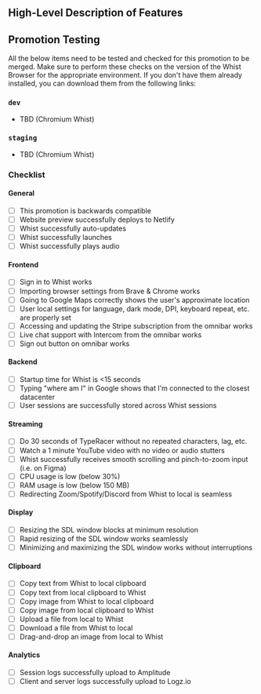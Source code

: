 ## High-Level Description of Features

## Promotion Testing

All the below items need to be tested and checked for this promotion to be merged. Make sure to perform these checks on the version of the Whist Browser for the appropriate environment. If you don't have them already installed, you can download them from the following links:

### `dev`

- TBD (Chromium Whist)

### `staging`

- TBD (Chromium Whist)

### Checklist

#### General

- [ ] This promotion is backwards compatible
- [ ] Website preview successfully deploys to Netlify
- [ ] Whist successfully auto-updates
- [ ] Whist successfully launches
- [ ] Whist successfully plays audio

#### Frontend

- [ ] Sign in to Whist works
- [ ] Importing browser settings from Brave & Chrome works
- [ ] Going to Google Maps correctly shows the user's approximate location
- [ ] User local settings for language, dark mode, DPI, keyboard repeat, etc. are properly set
- [ ] Accessing and updating the Stripe subscription from the omnibar works
- [ ] Live chat support with Intercom from the omnibar works
- [ ] Sign out button on omnibar works

#### Backend

- [ ] Startup time for Whist is <15 seconds
- [ ] Typing "where am I" in Google shows that I'm connected to the closest datacenter
- [ ] User sessions are successfully stored across Whist sessions

#### Streaming

- [ ] Do 30 seconds of TypeRacer without no repeated characters, lag, etc.
- [ ] Watch a 1 minute YouTube video with no video or audio stutters
- [ ] Whist successfully receives smooth scrolling and pinch-to-zoom input (i.e. on Figma)
- [ ] CPU usage is low (below 30%)
- [ ] RAM usage is low (below 150 MB)
- [ ] Redirecting Zoom/Spotify/Discord from Whist to local is seamless

#### Display

- [ ] Resizing the SDL window blocks at minimum resolution
- [ ] Rapid resizing of the SDL window works seamlessly
- [ ] Minimizing and maximizing the SDL window works without interruptions

#### Clipboard

- [ ] Copy text from Whist to local clipboard
- [ ] Copy text from local clipboard to Whist
- [ ] Copy image from Whist to local clipboard
- [ ] Copy image from local clipboard to Whist
- [ ] Upload a file from local to Whist
- [ ] Download a file from Whist to local
- [ ] Drag-and-drop an image from local to Whist

#### Analytics

- [ ] Session logs successfully upload to Amplitude
- [ ] Client and server logs successfully upload to Logz.io
